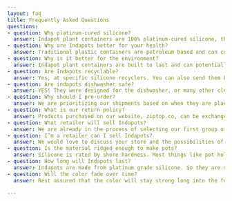 ```yaml
---
layout: faq
title: Frequently Asked Questions
questions:
- question: Why platinum-cured silicone?
  answer: Indapot plant containers are 100% platinum-cured silicone, the highest grade available that passes all U.S. and European safety standards. It is food safe, oven safe (to 450 degrees), microwave safe, freezer safe, and dishwasher safe. Other products may claim that their product is "food safe" but unless it is pure platinum-cured silicone, you should be cautious of how it can be safely used.
- question: Why are Indapots better for your health?
  answer: Traditional plastic containers are petroleum based and can contain harmful chemicals. Because Indapot is made from 100% platinum-cured silicone, it is free of BPA, lead, phthalates and PVC. It is also hypoallergenic.
- question: Why is it better for the environment?
  answer: Indapot plant containers are built to last and can potentially be used thousands of times replacing all of the thin plastic pots and terrcotta which will reduce waste.
- question: Are Indapots recyclable?
  answer: Yes, at specific silicone recyclers. You can also send them back to us and we will use recycle them or use them to make more Indapots!
- question: Are indapots dishwasher safe?
  answer: YES! They were designed for the dishwasher, or many other cleaning methods. Just pop them in the dishwasher and they will come out nice and clean. They are top or bottom rack safe too! We do recommend using a biodegradable soap so not to leave any unwanted chemicals on the pots.
- question: Why should I pre-order?
  answer: We are prioritizing our shipments based on when they are placed. If you want to be one of the first people to receive Zip Top containers, place a pre-order and secure your priority position in our shipping queue.
- question: What is our return policy?
  answer: Products purchased on our website, ziptop.co, can be exchanged or returned within 14 days of receipt if they are in new, unused condition and in the original packaging. Qualifying refunds are issued for the purchase price and any taxes paid. Shipping is not refunded. If you would like to return an item you received as a gift, it's our pleasure to offer an exchange for an item of equal or lesser value, subject to availability.
- question: What retailer will sell Indapots?
  answer: We are already in the process of selecting our first group of partners to sell Zip Top in their stores. When they are available, we will have a store locator on our website to help you find a store in your area.
- question: I’m a retailer can I sell Indapots?
  answer: We would love to discuss your store and the possibilities of partnering to sell Zip Top to your customers. Please send information about your shop to <a href="mailto:info@indapots.com">info@indapots.com</a> and we will contact you shortly.
- question: Is the material ridged enough to make pots?
  answer: Silicone is rated by shore hardness. Most things like pot holders and soft kitchen equipment are shore 40a-60a. Meaning they are made to be floppy. We are using Platinum cured silicone with a shore hardness of shore 80a. This means that it will both be flexible and hold the rigidity needed to hold shape for our pots. We have put a lot of time in finding the correct hardness scale to make these the best pots you will ever purchase. Some of our smaller products such as the 6 packs will be made from a slightly lower shore rated material to get the desired bendability needed to get your plants out without damaging them. Just remember you have been using thin very breakable plastic for years. Our material will far outperform any of those products for a life time.
- question: How long will Indapots last?
  answer: Indapots are made from platinum grade silicone. So they are made to last as long as you are still gardening, then you can give them to your grandkids and they can use them. Silicone is naturally a highly durable material they’re weather resistant, Temperature resistant, fungus / bacterial resistant, can be crushed over and over. Throw it on the ground, jump on it, set your children loose with soccer balls, Indapots can take it all.
- question: Will the color fade over time?
  answer: Rest assured that the color will stay strong long into the future. Silicone is a color fast material, meaning it will not fade due to UV exposure. Jst rinse off the dirt and your pots will be shiny as the day you bought them.

---
```

